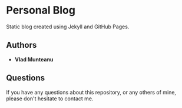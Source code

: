 # Personal Blog
Static blog created using Jekyll and GitHub Pages.

## Authors
* **Vlad Munteanu**

## Questions
If you have any questions about this repository, or any others of mine, please don't hesitate to contact me. 
